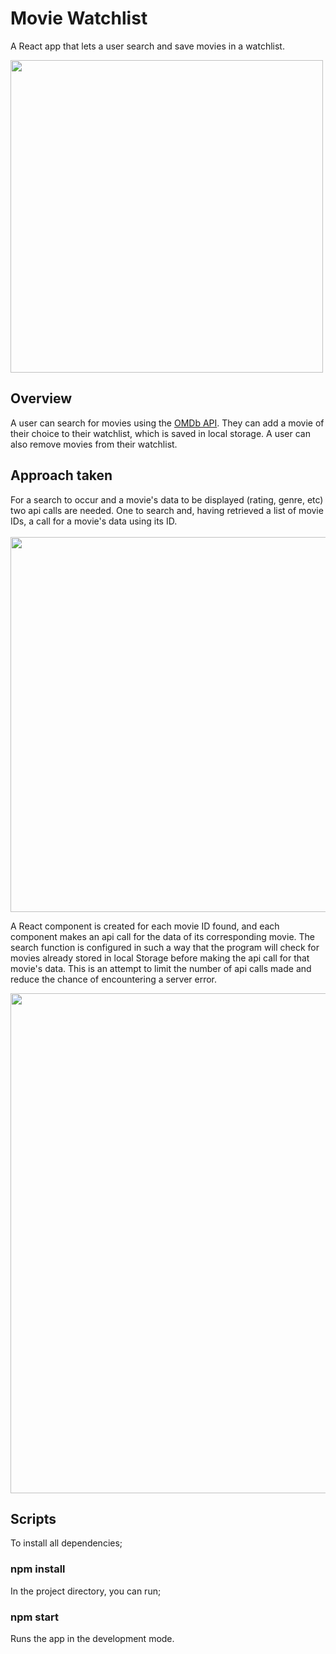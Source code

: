 <h1>Movie Watchlist</h1>

A React app that lets a user search and save movies in a watchlist. 

<img src="https://user-images.githubusercontent.com/17533749/174473183-e5ce96bd-ef49-4c23-a0b3-1e95e0293a53.png" width="500">


<h2>Overview</h2>

A user can search for movies using the <a href=" https://www.omdbapi.com/">OMDb API</a>. They can add a movie of their choice to their watchlist, which is saved in local storage. A user can also remove movies from their watchlist.


<h2>Approach taken</h2>
For a search to occur and a movie's data to be displayed (rating, genre, etc) two api calls are needed. One to search and, having retrieved a list of movie IDs, a call for a movie's data using its ID. 
<br><br>

<img src="https://user-images.githubusercontent.com/17533749/174473225-cdbd12dc-8695-440b-b310-39888a48c07d.png" width="600">


A React component is created for each movie ID found, and each component makes an api call for the data of its corresponding movie.
The search function is configured in such a way that the program will check for movies already stored in local Storage before making the api call for that movie's data. This is an attempt to limit the number of api calls made and reduce the chance of encountering a server error.


<img src="https://user-images.githubusercontent.com/17533749/174474258-6b59d439-8046-4e5b-a939-90441eaa8fc0.png" width="800">


<h2>Scripts</h2>

To install all dependencies;

### npm install

In the project directory, you can run;

### npm start

Runs the app in the development mode.



